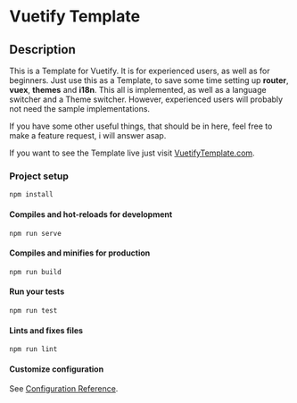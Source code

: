 # Vuetify Template

## Description
This is a Template for Vuetify. It is for experienced users, as well as for beginners.
Just use this as a Template, to save some time setting up **router**, **vuex**,  **themes** and **i18n**.
This all is implemented, as well as a language switcher and a Theme switcher. However, experienced users will 
probably not need the sample implementations. 

If you have some other useful things, that should be in here, feel free to make a feature request,
i will answer asap.

If you want to see the Template live just visit [VuetifyTemplate.com](https://vuetifytemplate.com/).

### Project setup
```
npm install
```

#### Compiles and hot-reloads for development
```
npm run serve
```

#### Compiles and minifies for production
```
npm run build
```

#### Run your tests
```
npm run test
```

#### Lints and fixes files
```
npm run lint
```

#### Customize configuration
See [Configuration Reference](https://cli.vuejs.org/config/).
